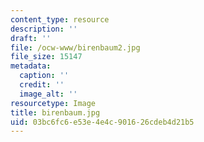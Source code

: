 ```yaml
---
content_type: resource
description: ''
draft: ''
file: /ocw-www/birenbaum2.jpg
file_size: 15147
metadata:
  caption: ''
  credit: ''
  image_alt: ''
resourcetype: Image
title: birenbaum.jpg
uid: 03bc6fc6-e53e-4e4c-9016-26cdeb4d21b5
---
```

